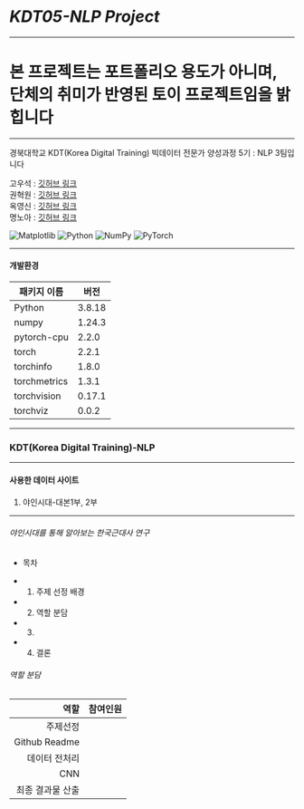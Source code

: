 # _KDT05-NLP Project_

<hr/>

# 본 프로젝트는 포트폴리오 용도가 아니며, 단체의 취미가 반영된 토이 프로젝트임을 밝힙니다 

<hr/>

경북대학교 KDT(Korea Digital Training) 빅데이터 전문가 양성과정 5기 : NLP 3팀입니다

고우석 : [깃허브 링크](https://github.com/Gowooseo)       
권혁원 : [깃허브 링크](https://github.com/one5469)  
옥영신 : [깃허브 링크](https://github.com/YeongshinOk)  
명노아 : [깃허브 링크](https://github.com/noah2397)     

![Matplotlib](https://img.shields.io/badge/Matplotlib-%23ffffff.svg?style=for-the-badge&logo=Matplotlib&logoColor=black)
![Python](https://img.shields.io/badge/python-3670A0?style=for-the-badge&logo=python&logoColor=ffdd54)
![NumPy](https://img.shields.io/badge/numpy-%23013243.svg?style=for-the-badge&logo=numpy&logoColor=white)
![PyTorch](https://img.shields.io/badge/PyTorch-%23EE4C2C.svg?style=for-the-badge&logo=PyTorch&logoColor=white)

<hr/>

#### 개발환경

| 패키지 이름  | 버전   |
| ------------ | ------ |
| Python       | 3.8.18 |
| numpy        | 1.24.3 |
| pytorch-cpu  | 2.2.0  |
| torch        | 2.2.1  |
| torchinfo    | 1.8.0  |
| torchmetrics | 1.3.1  |
| torchvision  | 0.17.1 |
| torchviz     | 0.0.2  |

<hr/>

### KDT(Korea Digital Training)-NLP

<hr/>

#### 사용한 데이터 사이트

1. 야인시대-대본1부, 2부
<hr/>

###### 야인시대를 통해 알아보는 한국근대사 연구

- 목차

* 1. 주제 선정 배경
* 2. 역할 분담
* 3.
* 4. 결론
  </hr>

###### 역할 분담

|             역할 | 참여인원 |
| ---------------: | -------- |
|         주제선정 |          |
|    Github Readme |          |
|    데이터 전처리 |          |
|              CNN |          |
| 최종 결과물 산출 |          |


